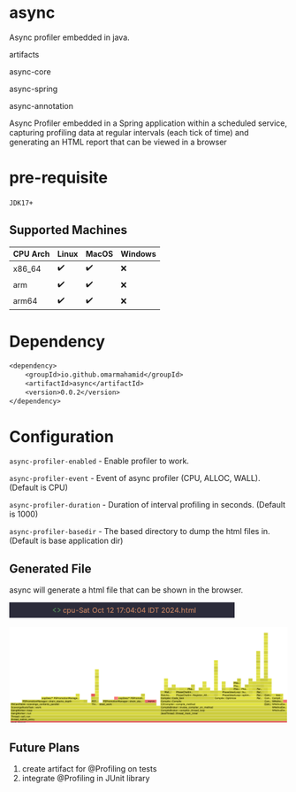 # async


Async profiler embedded in java.

artifacts

async-core

async-spring

async-annotation


Async Profiler embedded in a Spring application within a scheduled service, capturing profiling data at regular intervals (each tick of time) and generating an HTML report that can be viewed in a browser

# pre-requisite

`JDK17+`


## Supported Machines


| CPU Arch | Linux | MacOS | Windows |
|----------|-------|-------|---------|
| x86_64   | ✔️     | ✔️     | ❌       |
| arm      | ✔️     | ✔️     | ❌       |
| arm64    | ✔️     | ✔️     | ❌       |

# Dependency


	<dependency>
		<groupId>io.github.omarmahamid</groupId>
		<artifactId>async</artifactId>
		<version>0.0.2</version>
  	</dependency>





# Configuration

`async-profiler-enabled` - Enable profiler to work.

`async-profiler-event` - Event of async profiler (CPU, ALLOC, WALL). (Default is CPU)

`async-profiler-duration` - Duration of interval profiling in seconds. (Default is 1000)

`async-profiler-basedir` - The based directory to dump the html files in. (Default is base application dir)


## Generated File

async will generate a html file that can be shown in the browser.
 
![img.png](img.png)

![img_1.png](img_1.png)


## Future Plans 

1. create artifact for @Profiling on tests
2. integrate @Profiling in JUnit library
